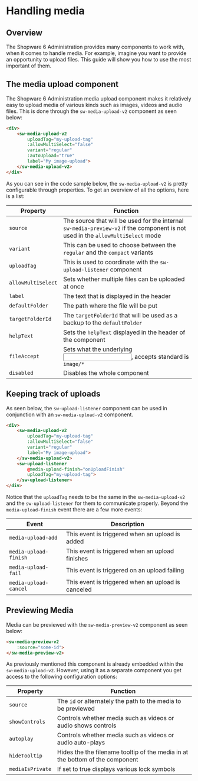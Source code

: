 # Handling media

## Overview

The Shopware 6 Administration provides many components to work with, when it comes to handle media. For example, imagine you want to provide an opportunity to upload files.
This guide will show you how to use the most important of them.

## The media upload component

The Shopware 6 Administration media upload component makes it relatively easy to upload media of various kinds such as images, videos and audio files.
This is done through the `sw-media-upload-v2` component as seen below:

```html
<div>
    <sw-media-upload-v2
        uploadTag="my-upload-tag"
        :allowMultiSelect="false"
        variant="regular"
        :autoUpload="true"
        label="My image-upload">
    </sw-media-upload-v2>
</div>
```

As you can see in the code sample below, the `sw-media-upload-v2` is pretty configurable through properties.
To get an overview of all the options, here is a list:

| Property           | Function                                                                                                                        |
|--------------------|---------------------------------------------------------------------------------------------------------------------------------|
| `source`           | The source that will be used for the internal `sw-media-preview-v2` if the component is not used in the `allowMultiSelect` mode |
| `variant`          | This can be used to choose between the `regular` and the `compact` variants                                                     |
| `uploadTag`        | This is used to coordinate with the `sw-upload-listener` component                                                              |
| `allowMultiSelect` | Sets whether multiple files can be uploaded at once                                                                             |
| `label`            | The text that is displayed in the header                                                                                        |
| `defaultFolder`    | The path where the file will be put                                                                                             |
| `targetFolderId`   | The `targetFolderId` that will be used as a backup to the `defaultFolder`                                                       |
| `helpText`         | Sets the `helpText` displayed in the header of the component                                                                    |
| `fileAccept`       | Sets what the underlying <input>, accepts standard is `image/*`                                                                 |
| `disabled`         | Disables the whole component                                                                                                    |

## Keeping track of uploads

As seen below, the `sw-upload-listener` component can be used in conjunction with an `sw-media-upload-v2` component.

```html
<div>
    <sw-media-upload-v2
        uploadTag="my-upload-tag"
        :allowMultiSelect="false"
        variant="regular"
        label="My image-upload">
    </sw-media-upload-v2>
    <sw-upload-listener
        @media-upload-finish="onUploadFinish" 
        uploadTag="my-upload-tag">
    </sw-upload-listener>
</div>
```

Notice that the `uploadTag` needs to be the same in the `sw-media-upload-v2` and the `sw-upload-listener` for them to communicate properly.
Beyond the `media-upload-finish` event there are a few more events:

| Event                 | Description                                        |
|-----------------------|----------------------------------------------------|
| `media-upload-add`    | This event is triggered when an upload is added    |
| `media-upload-finish` | This event is triggered when an upload finishes    |
| `media-upload-fail`   | This event is triggered on an upload failing       |
| `media-upload-cancel` | This event is triggered when an upload is canceled |

## Previewing Media

Media can be previewed with the `sw-media-preview-v2` component as seen below:

```html
<sw-media-preview-v2
    :source="some-id">
</sw-media-preview-v2>
```

As previously mentioned this component is already embedded within the `sw-media-upload-v2`.
However, using it as a separate component you get access to the following configuration options:

| Property         | Function                                                                      |
|------------------|-------------------------------------------------------------------------------|
| `source`         | The `id` or alternately the path to the media to be previewed                 |
| `showControls`   | Controls whether media such as videos or audio shows controls                 |
| `autoplay`       | Controls whether media such as videos or audio auto-plays                     |
| `hideTooltip`    | Hides the the filename tooltip of the media in at the bottom of the component |
| `mediaIsPrivate` | If set to true displays various lock symbols                                  |
